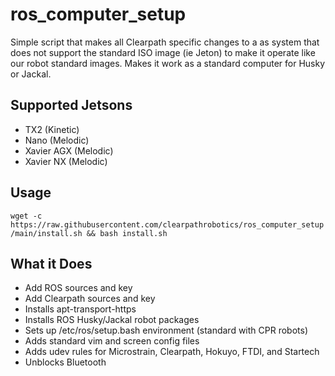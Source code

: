 # ros_computer_setup
Simple script that makes all Clearpath specific changes to a as system that does not support the standard ISO image
(ie Jeton) to make it operate like our robot standard images.  Makes it work as a standard computer for Husky or Jackal.

## Supported Jetsons
* TX2 (Kinetic)
* Nano (Melodic)
* Xavier AGX (Melodic)
* Xavier NX (Melodic)

## Usage
```wget -c https://raw.githubusercontent.com/clearpathrobotics/ros_computer_setup/main/install.sh && bash install.sh```

## What it Does
* Add ROS sources and key
* Add Clearpath sources and key
* Installs apt-transport-https
* Installs ROS Husky/Jackal robot packages
* Sets up /etc/ros/setup.bash environment (standard with CPR robots)
* Adds standard vim and screen config files
* Adds udev rules for Microstrain, Clearpath, Hokuyo, FTDI, and Startech
* Unblocks Bluetooth
